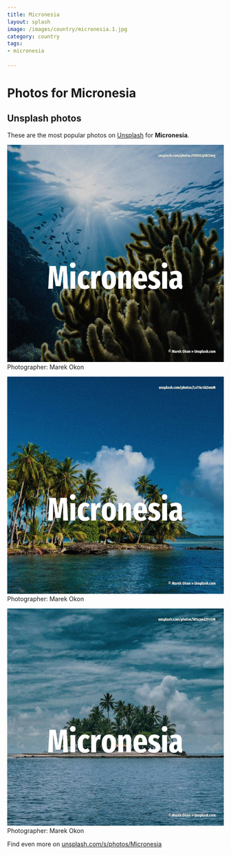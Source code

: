 ```yaml
---
title: Micronesia
layout: splash
image: /images/country/micronesia.1.jpg
category: country
tags:
- micronesia

---
```

# Photos for Micronesia
 
## Unsplash photos
These are the most popular photos on [Unsplash](https://unsplash.com) for **Micronesia**.
 
![Micronesia](/images/country/micronesia.1.jpg)
Photographer:  Marek Okon
 
![Micronesia](/images/country/micronesia.2.jpg)
Photographer:  Marek Okon
 
![Micronesia](/images/country/micronesia.3.jpg)
Photographer:  Marek Okon
 
Find even more on [unsplash.com/s/photos/Micronesia](https://unsplash.com/s/photos/Micronesia)
 

